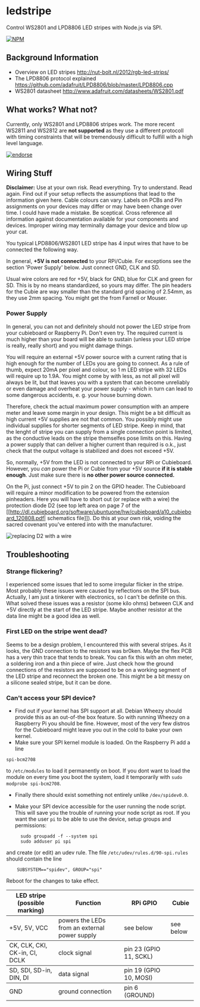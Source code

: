 # ledstripe

Control WS2801 and LPD8806 LED stripes with Node.js via SPI.

[![NPM](https://nodei.co/npm/ledstripe.png)](https://nodei.co/npm/ledstripe/)

Background Information
----------------------

* Overview on LED stripes http://nut-bolt.nl/2012/rgb-led-strips/
* The LPD8806 protocol explained https://github.com/adafruit/LPD8806/blob/master/LPD8806.cpp
* WS2801 datasheet http://www.adafruit.com/datasheets/WS2801.pdf

What works? What not?
---------------------

Currently, only WS2801 and LPD8806 stripes work. The more recent WS2811 and WS2812 are **not supported** as they use a different protocoll with timing constraints that will be tremendously difficult to fulfill with a high level language.

[![endorse](https://api.coderwall.com/alxlo/endorsecount.png)](https://coderwall.com/alxlo)

Wiring Stuff
------------

**Disclaimer:** Use at your own risk. Read everything. Try to understand.
Read again. Find out if your setup reflects the assumptions that lead to
the information given here. Cable colours can vary. Labels on PCBs and
Pin assignments on your devices may differ or may have been change over
time. I could have made a mistake. Be sceptical. Cross reference all information against
documentation available for your components and devices. Improper wiring
may terminally damage your device and blow up your cat.

You typical LPD8806/WS2801 LED stripe has 4 input wires that have to be
connected the following way.

<table rules="rows">
<tr>
<th>LED stripe (possible marking)</th>
<th>Function</th>
<th>RPi GPIO</th>
<th>Cubie</th>
</tr>
<tr>
<td>+5V, 5V, VCC</td>
<td>powers the LEDs from an external power supply</td>
<td>see below</td>
<td>see below</td>
</tr>
<tr>
<td>CK, CLK, CKI, CK-in, CI, DCLK</td>
<td>clock signal</td>
<td>pin 23 (GPIO 11, SCKL)</td>
<td></td>
</tr>
<tr>
<td>SD, SDI, SD-in, DIN, DI</td>
<td>data signal</td>
<td>pin 19 (GPIO 10, MOSI)</td>
<td></td>
</tr>
<tr>
<td>GND</td>
<td>ground connection</td>
<td>pin 6 (GROUND)</td>
<td></td>
</tr>

In general, **+5V is not connected** to your RPi/Cubie. For exceptions see
the section 'Power Supply' below. Just connect GND, CLK and SD.

Usual wire colors are red for +5V, black for GND, blue for CLK and green for SD. This is by no means standardized, so yours may differ. The pin headers for the Cubie are way smaller than the standard grid spacing of 2.54mm, as they use 2mm spacing. You might get the from Farnell or Mouser.



### Power Supply

In general, you can not and definitely should not power the LED stripe
from your cubieboard or Raspberry Pi. Don't even try. The required
current is much higher than your board will be able to sustain (unless
your LED stripe is really, really short) and you might damage things.

You will require an external +5V power source with a current rating that
is high enough for the number of LEDs you are going to connect. As a
rule of thumb, expect 20mA per pixel and colour, so 1 m LED stripe with
32 LEDs will require up to 1.9A. You might come by with less, as not all
pixel will always be lit, but that leaves you with a system that can
become unreliably or even damage and overheat your power supply - which
in turn can lead to some dangerous accidents, e. g. your house burning down.

Therefore, check the actual maximum power consumption with an ampere meter and
leave some margin in your design. This might be a bit difficult as high
current +5V supplies are not that common. You possibly might use
individual supplies for shorter segments of LED stripe. Keep in mind,
that the lenght of stripe you can supply from a single connection point
is limited, as the conductive leads on the stripe themselfes pose limits
on this. Having a power supply that can deliver a higher current than
required is o.k., just check that the output voltage is stabilized and
does not exceed +5V.

So, normally, +5V from the LED is not connected to your RPi or
Cubieboard. However, you _can_ power the Pi or Cubie from your +5V
source **if it is stable enough**. Just make sure there is **no other power source
connected.**

On the Pi, just connect +5V to pin 2 on the GPIO header.
The Cubieboard will require a minor modification to be powered from the extension pinheaders.
Here you will have to short out (or replace with a wire) the protection diode D2 (see top left area on page 7 of the
[[http://dl.cubieboard.org/software/ubuntuone/hw/cubieboard/a10_cubieboard_120808.pdf| schematics file]]). Do this at your own risk, voiding the sacred covenant you've entered into with the manufacturer.

![replacing D2 with a wire](https://github.com/alxlo/ledstripe/raw/master/docimg/replace_d2.jpg)

Troubleshooting
---------------

### Strange flickering?

I experienced some issues that led to some irregular flicker in the stripe. Most probably these issues were caused by reflections on the SPI bus.
Actually, I am just a tinkerer with electronics, so I can't be definite on this. What solved these issues was a resistor (some kilo ohms) between CLK and +5V directly at the start of the LED stripe. Maybe another resistor at the data line might be a good idea as well.

### First LED on the stripe went dead?

Seems to be a design problem, I encountered this with several stripes. As it looks, the GND connection to the resistors was br0ken. Maybe the flex PCB has a very thin trace that tends to break. You can fix this with an ohm meter, a soldering iron and a thin piece of wire. Just check how the ground connections of the resistors are supposed to be on a working segment of the LED stripe and reconnect the broken one. This might be a bit messy on a silicone sealed stripe, but it can be done.

### Can't access your SPI device?

* Find out if your kernel has SPI support at all. Debian Wheezy should provide this as an out-of-the box feature. So with running Wheezy on a Raspberry Pi you should be fine. However, most of the very few distros for the Cubieboard might leave you out in the cold to bake your own kernel.
* Make sure your SPI kernel module is loaded. On the Raspberry Pi add a line
```
spi-bcm2708
```
to `/etc/modules` to load it permanently on boot. If you dont want to load the module on every time you boot the system, load it temporarily with `sudo modprobe spi-bcm2708`.
* Finally there should exist something not entirely unlike `/dev/spidev0.0`.
* Make your SPI device accessible for the user running the node script. This will save you the trouble of running your node script as root. If you want the user `pi` to be able to use the device, setup groups and permissions:

        sudo groupadd -f --system spi
        sudo adduser pi spi
and create (or edit) an udev rule. The file `/etc/udev/rules.d/90-spi.rules` should contain the line

        SUBSYSTEM=="spidev", GROUP="spi"

Reboot for the changes to take effect.




